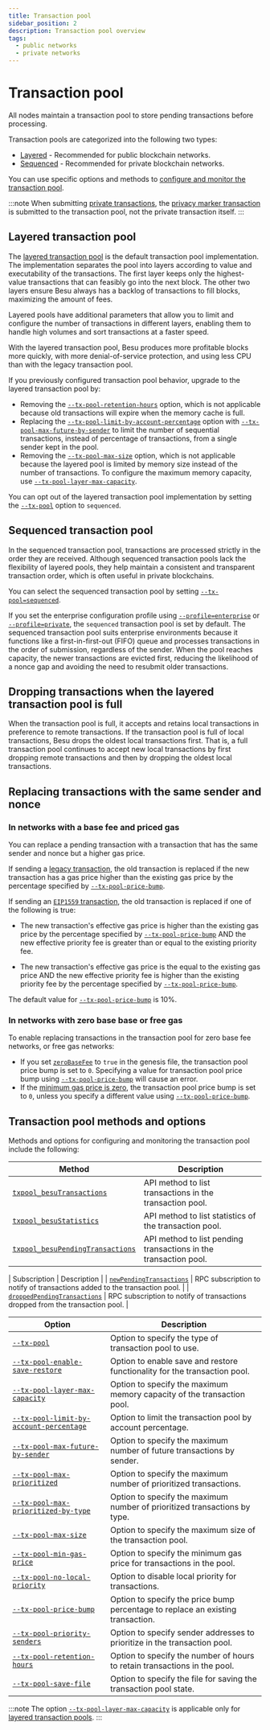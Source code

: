 ```yaml
---
title: Transaction pool
sidebar_position: 2
description: Transaction pool overview
tags:
  - public networks
  - private networks
---
```


# Transaction pool

All nodes maintain a transaction pool to store pending transactions before processing.

Transaction pools are categorized into the following two types: 

* [Layered](#layered-transaction-pool) - Recommended for public blockchain networks.
* [Sequenced](#sequenced-transaction-pool) - Recommended for private blockchain networks.

You can use specific options and methods to [configure and monitor the transaction pool](#transaction-pool-options-and-methods).
  
:::note
When submitting [private transactions](../../../private-networks/concepts/privacy/private-transactions/index.md#nonce-validation),
the [privacy marker transaction](../../../private-networks/concepts/privacy/private-transactions/processing.md)
is submitted to the transaction pool, not the private transaction itself.
:::

## Layered transaction pool

The [layered transaction pool](https://github.com/hyperledger/besu/pull/5290) is the default
transaction pool implementation.
The implementation separates the pool into layers according to value and executability of the transactions.
The first layer keeps only the highest-value transactions that can feasibly go into the next block. 
The other two layers ensure Besu always has a backlog of transactions to fill blocks, maximizing the amount of fees.

Layered pools have additional parameters that allow you to limit and configure the number of transactions in different layers, enabling them to handle high volumes and sort transactions at a faster speed.

With the layered transaction pool, Besu produces more profitable blocks more quickly, with more
denial-of-service protection, and using less CPU than with the legacy transaction pool.

If you previously configured transaction pool behavior, upgrade to the layered transaction pool by:

- Removing the [`--tx-pool-retention-hours`](../../reference/cli/options.md#tx-pool-retention-hours)
  option, which is not applicable because old transactions will expire when the memory cache is full.
- Replacing the [`--tx-pool-limit-by-account-percentage`](../../reference/cli/options.md#tx-pool-limit-by-account-percentage)
  option with [`--tx-pool-max-future-by-sender`](../../reference/cli/options.md#tx-pool-max-future-by-sender)
  to limit the number of sequential transactions, instead of percentage of transactions, from a single
  sender kept in the pool.
- Removing the [`--tx-pool-max-size`](../../reference/cli/options.md#tx-pool-max-size) option,
  which is not applicable because the layered pool is limited by memory size instead of the number
  of transactions.
  To configure the maximum memory capacity, use [`--tx-pool-layer-max-capacity`](../../reference/cli/options.md#tx-pool-layer-max-capacity).

You can opt out of the layered transaction pool implementation by setting the
[`--tx-pool`](../../reference/cli/options.md#tx-pool) option to `sequenced`.

## Sequenced transaction pool

In the sequenced transaction pool, transactions are processed strictly in the order they are received.
Although sequenced transaction pools lack the flexibility of layered pools, they help maintain a 
consistent and transparent transaction order, which is often useful in private blockchains. 

You can select the sequenced transaction pool by setting [`--tx-pool=sequenced`](../../reference/cli/options.md#tx-pool).

If you set the enterprise configuration profile using [`--profile=enterprise`](../../reference/cli/options.md#enterpriseprivate-profile) or [`--profile=private`](../../reference/cli/options.md#enterpriseprivate-profile), the `sequenced` transaction pool is set by default.
The sequenced transaction pool suits enterprise environments because it functions like a first-in-first-out (FIFO) queue and processes transactions in the order of submission, regardless of the sender. 
When the pool reaches capacity, the newer transactions are evicted first, reducing the likelihood of a nonce gap and avoiding the need to resubmit older transactions.

## Dropping transactions when the layered transaction pool is full

When the transaction pool is full, it accepts and retains local transactions in preference to remote transactions. 
If the transaction pool is full of local transactions, Besu drops the oldest local transactions first. 
That is, a full transaction pool continues to accept new local transactions by first dropping remote transactions and then by dropping the oldest local transactions.

## Replacing transactions with the same sender and nonce

### In networks with a base fee and priced gas

You can replace a pending transaction with a transaction that has the same sender and nonce but a higher gas price.

If sending a [legacy transaction](types.md#frontier-transactions), the old transaction is replaced if the new transaction has a gas price higher than the existing gas price by the percentage specified by [`--tx-pool-price-bump`](../../reference/cli/options.md#tx-pool-price-bump).

If sending an [`EIP1559` transaction](types.md#eip1559-transactions), the old transaction is replaced if one of the following is true:

- The new transaction's effective gas price is higher than the existing gas price by the percentage specified by [`--tx-pool-price-bump`](../../reference/cli/options.md#tx-pool-price-bump) AND the new effective priority fee is greater than or equal to the existing priority fee.

- The new transaction's effective gas price is the equal to the existing gas price AND the new effective priority fee is higher than the existing priority fee by the percentage specified by [`--tx-pool-price-bump`](../../reference/cli/options.md#tx-pool-price-bump).

The default value for [`--tx-pool-price-bump`](../../reference/cli/options.md#tx-pool-price-bump) is 10%.

### In networks with zero base base or free gas

To enable replacing transactions in the transaction pool for zero base fee networks,
or free gas networks:

* If you set [`zeroBaseFee`](../../reference/genesis-items.md) to `true` in the genesis file,
  the transaction pool price bump is set to `0`. Specifying a value for transaction pool price bump using [`--tx-pool-price-bump`](../../reference/cli/options.md#tx-pool-price-bump)
  will cause an error.
* If the [minimum gas price is zero](../../../private-networks/how-to/configure/free-gas.md), the transaction pool price bump is set to `0`, unless you specify a different value using [`--tx-pool-price-bump`](../../reference/cli/options.md#tx-pool-price-bump).

## Transaction pool methods and options

Methods and options for configuring and monitoring the transaction pool include the following:

| Method                                                                                             | Description                                                                         |
|----------------------------------------------------------------------------------------------------|-------------------------------------------------------------------------------------|
| [`txpool_besuTransactions`](../../reference/api/index.md#txpool_besutransactions)                  | API method to list transactions in the transaction pool.                            |
| [`txpool_besuStatistics`](../../reference/api/index.md#txpool_besustatistics)                      | API method to list statistics of the transaction pool.                              |
| [`txpool_besuPendingTransactions`](../../reference/api/index.md#txpool_besupendingtransactions)    | API method to list pending transactions in the transaction pool.                    |

| Subscription |  Description |
| [`newPendingTransactions`](../../how-to/use-besu-api/rpc-pubsub.md#pending-transactions)           | RPC subscription to notify of transactions added to the transaction pool.           |
| [`droppedPendingTransactions`](../../how-to/use-besu-api/rpc-pubsub.md#dropped-transactions)       | RPC subscription to notify of transactions dropped from the transaction pool.       |


| Option                                                                                             | Description                                                                         |
|----------------------------------------------------------------------------------------------------|-------------------------------------------------------------------------------------|
| [`--tx-pool`](../../reference/cli/options.md#tx-pool)                                              | Option to specify the type of transaction pool to use.                              |
| [`--tx-pool-enable-save-restore`](../../reference/cli/options.md#tx-pool-enable-save-restore)      | Option to enable save and restore functionality for the transaction pool.           |
| [`--tx-pool-layer-max-capacity`](../../reference/cli/options.md#tx-pool-layer-max-capacity)        | Option to specify the maximum memory capacity of the transaction pool.              |
| [`--tx-pool-limit-by-account-percentage`](../../reference/cli/options.md#tx-pool-limit-by-account-percentage) | Option to limit the transaction pool by account percentage.              |
| [`--tx-pool-max-future-by-sender`](../../reference/cli/options.md#tx-pool-max-future-by-sender)    | Option to specify the maximum number of future transactions by sender.              |
| [`--tx-pool-max-prioritized`](../../reference/cli/options.md#tx-pool-max-prioritized)              | Option to specify the maximum number of prioritized transactions.                   |
| [`--tx-pool-max-prioritized-by-type`](../../reference/cli/options.md#tx-pool-max-prioritized-by-type) | Option to specify the maximum number of prioritized transactions by type.        |
| [`--tx-pool-max-size`](../../reference/cli/options.md#tx-pool-max-size)                            | Option to specify the maximum size of the transaction pool.                         |
| [`--tx-pool-min-gas-price`](../../reference/cli/options.md#tx-pool-min-gas-price)                  | Option to specify the minimum gas price for transactions in the pool.               |
| [`--tx-pool-no-local-priority`](../../reference/cli/options.md#tx-pool-no-local-priority)          | Option to disable local priority for transactions.                                  |
| [`--tx-pool-price-bump`](../../reference/cli/options.md#tx-pool-price-bump)                        | Option to specify the price bump percentage to replace an existing transaction.     |
| [`--tx-pool-priority-senders`](../../reference/cli/options.md#tx-pool-priority-senders)            | Option to specify sender addresses to prioritize in the transaction pool.           |
| [`--tx-pool-retention-hours`](../../reference/cli/options.md#tx-pool-retention-hours)              | Option to specify the number of hours to retain transactions in the pool.           |
| [`--tx-pool-save-file`](../../reference/cli/options.md#tx-pool-save-file)                          | Option to specify the file for saving the transaction pool state.                   |

:::note
The option [`--tx-pool-layer-max-capacity`](../../reference/cli/options.md#tx-pool-layer-max-capacity) is applicable only for [layered transaction pools](#layered-transaction-pool).
:::
